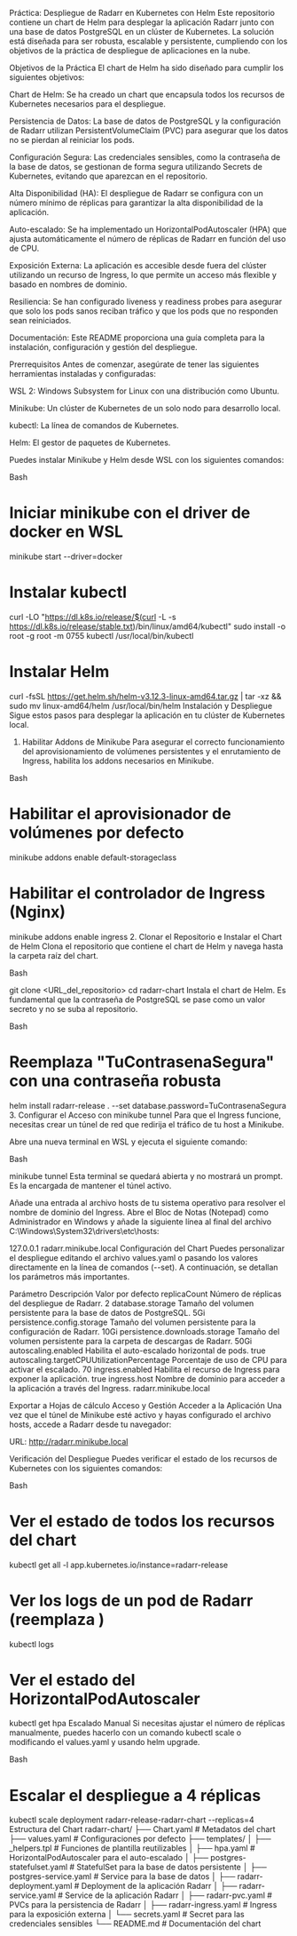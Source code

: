 Práctica: Despliegue de Radarr en Kubernetes con Helm
Este repositorio contiene un chart de Helm para desplegar la aplicación Radarr junto con una base de datos PostgreSQL en un clúster de Kubernetes. La solución está diseñada para ser robusta, escalable y persistente, cumpliendo con los objetivos de la práctica de despliegue de aplicaciones en la nube.

Objetivos de la Práctica
El chart de Helm ha sido diseñado para cumplir los siguientes objetivos:

Chart de Helm: Se ha creado un chart que encapsula todos los recursos de Kubernetes necesarios para el despliegue.

Persistencia de Datos: La base de datos de PostgreSQL y la configuración de Radarr utilizan PersistentVolumeClaim (PVC) para asegurar que los datos no se pierdan al reiniciar los pods.

Configuración Segura: Las credenciales sensibles, como la contraseña de la base de datos, se gestionan de forma segura utilizando Secrets de Kubernetes, evitando que aparezcan en el repositorio.

Alta Disponibilidad (HA): El despliegue de Radarr se configura con un número mínimo de réplicas para garantizar la alta disponibilidad de la aplicación.

Auto-escalado: Se ha implementado un HorizontalPodAutoscaler (HPA) que ajusta automáticamente el número de réplicas de Radarr en función del uso de CPU.

Exposición Externa: La aplicación es accesible desde fuera del clúster utilizando un recurso de Ingress, lo que permite un acceso más flexible y basado en nombres de dominio.

Resiliencia: Se han configurado liveness y readiness probes para asegurar que solo los pods sanos reciban tráfico y que los pods que no responden sean reiniciados.

Documentación: Este README proporciona una guía completa para la instalación, configuración y gestión del despliegue.

Prerrequisitos
Antes de comenzar, asegúrate de tener las siguientes herramientas instaladas y configuradas:

WSL 2: Windows Subsystem for Linux con una distribución como Ubuntu.

Minikube: Un clúster de Kubernetes de un solo nodo para desarrollo local.

kubectl: La línea de comandos de Kubernetes.

Helm: El gestor de paquetes de Kubernetes.

Puedes instalar Minikube y Helm desde WSL con los siguientes comandos:

Bash

# Iniciar minikube con el driver de docker en WSL
minikube start --driver=docker

# Instalar kubectl
curl -LO "https://dl.k8s.io/release/$(curl -L -s https://dl.k8s.io/release/stable.txt)/bin/linux/amd64/kubectl"
sudo install -o root -g root -m 0755 kubectl /usr/local/bin/kubectl

# Instalar Helm
curl -fsSL https://get.helm.sh/helm-v3.12.3-linux-amd64.tar.gz | tar -xz && sudo mv linux-amd64/helm /usr/local/bin/helm
Instalación y Despliegue
Sigue estos pasos para desplegar la aplicación en tu clúster de Kubernetes local.

1. Habilitar Addons de Minikube
Para asegurar el correcto funcionamiento del aprovisionamiento de volúmenes persistentes y el enrutamiento de Ingress, habilita los addons necesarios en Minikube.

Bash

# Habilitar el aprovisionador de volúmenes por defecto
minikube addons enable default-storageclass

# Habilitar el controlador de Ingress (Nginx)
minikube addons enable ingress
2. Clonar el Repositorio e Instalar el Chart de Helm
Clona el repositorio que contiene el chart de Helm y navega hasta la carpeta raíz del chart.

Bash

git clone <URL_del_repositorio>
cd radarr-chart
Instala el chart de Helm. Es fundamental que la contraseña de PostgreSQL se pase como un valor secreto y no se suba al repositorio.

Bash

# Reemplaza "TuContrasenaSegura" con una contraseña robusta
helm install radarr-release . --set database.password=TuContrasenaSegura
3. Configurar el Acceso con minikube tunnel
Para que el Ingress funcione, necesitas crear un túnel de red que redirija el tráfico de tu host a Minikube.

Abre una nueva terminal en WSL y ejecuta el siguiente comando:

Bash

minikube tunnel
Esta terminal se quedará abierta y no mostrará un prompt. Es la encargada de mantener el túnel activo.

Añade una entrada al archivo hosts de tu sistema operativo para resolver el nombre de dominio del Ingress. Abre el Bloc de Notas (Notepad) como Administrador en Windows y añade la siguiente línea al final del archivo C:\Windows\System32\drivers\etc\hosts:

127.0.0.1       radarr.minikube.local
Configuración del Chart
Puedes personalizar el despliegue editando el archivo values.yaml o pasando los valores directamente en la línea de comandos (--set). A continuación, se detallan los parámetros más importantes.

Parámetro	Descripción	Valor por defecto
replicaCount	Número de réplicas del despliegue de Radarr.	2
database.storage	Tamaño del volumen persistente para la base de datos de PostgreSQL.	5Gi
persistence.config.storage	Tamaño del volumen persistente para la configuración de Radarr.	10Gi
persistence.downloads.storage	Tamaño del volumen persistente para la carpeta de descargas de Radarr.	50Gi
autoscaling.enabled	Habilita el auto-escalado horizontal de pods.	true
autoscaling.targetCPUUtilizationPercentage	Porcentaje de uso de CPU para activar el escalado.	70
ingress.enabled	Habilita el recurso de Ingress para exponer la aplicación.	true
ingress.host	Nombre de dominio para acceder a la aplicación a través del Ingress.	radarr.minikube.local

Exportar a Hojas de cálculo
Acceso y Gestión
Acceder a la Aplicación
Una vez que el túnel de Minikube esté activo y hayas configurado el archivo hosts, accede a Radarr desde tu navegador:

URL: http://radarr.minikube.local

Verificación del Despliegue
Puedes verificar el estado de los recursos de Kubernetes con los siguientes comandos:

Bash

# Ver el estado de todos los recursos del chart
kubectl get all -l app.kubernetes.io/instance=radarr-release

# Ver los logs de un pod de Radarr (reemplaza <pod-name>)
kubectl logs <radarr-pod-name>

# Ver el estado del HorizontalPodAutoscaler
kubectl get hpa
Escalado Manual
Si necesitas ajustar el número de réplicas manualmente, puedes hacerlo con un comando kubectl scale o modificando el values.yaml y usando helm upgrade.

Bash

# Escalar el despliegue a 4 réplicas
kubectl scale deployment radarr-release-radarr-chart --replicas=4
Estructura del Chart
radarr-chart/
├── Chart.yaml                  # Metadatos del chart
├── values.yaml                 # Configuraciones por defecto
├── templates/
│   ├── _helpers.tpl            # Funciones de plantilla reutilizables
│   ├── hpa.yaml                # HorizontalPodAutoscaler para el auto-escalado
│   ├── postgres-statefulset.yaml # StatefulSet para la base de datos persistente
│   ├── postgres-service.yaml   # Service para la base de datos
│   ├── radarr-deployment.yaml  # Deployment de la aplicación Radarr
│   ├── radarr-service.yaml     # Service de la aplicación Radarr
│   ├── radarr-pvc.yaml         # PVCs para la persistencia de Radarr
│   ├── radarr-ingress.yaml     # Ingress para la exposición externa
│   └── secrets.yaml            # Secret para las credenciales sensibles
└── README.md                   # Documentación del chart
